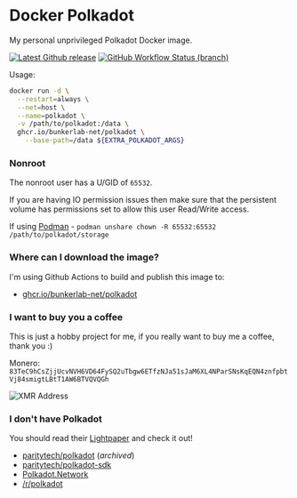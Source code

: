 # Docker Polkadot
My personal unprivileged Polkadot Docker image.

[![Latest Github release][github-release-badge]][github-release-link] [![GitHub Workflow Status (branch)][github-actions-badge]][github-actions-link]

Usage:
```sh
docker run -d \
  --restart=always \
  --net=host \
  --name=polkadot \
  -v /path/to/polkadot:/data \
  ghcr.io/bunkerlab-net/polkadot \
    --base-path=/data ${EXTRA_POLKADOT_ARGS}
```

### Nonroot
The nonroot user has a U/GID of `65532`.

If you are having IO permission issues then make sure that the persistent volume has permissions set to allow this user Read/Write access.

If using [Podman](https://podman.io/) - `podman unshare chown -R 65532:65532 /path/to/polkadot/storage`

### Where can I download the image?
I'm using Github Actions to build and publish this image to:
* [ghcr.io/bunkerlab-net/polkadot](https://ghcr.io/bunkerlab-net/polkadot)

### I want to buy you a coffee
This is just a hobby project for me, if you really want to buy me a coffee, thank you :)

Monero: `83TeC9hCsZjjUcvNVH6VD64FySQ2uTbgw6ETfzNJa51sJaM6XL4NParSNsKqEQN4znfpbtVj84smigtLBtT1AW6BTVQVQGh`

![XMR Address](https://api.qrserver.com/v1/create-qr-code/?data=83TeC9hCsZjjUcvNVH6VD64FySQ2uTbgw6ETfzNJa51sJaM6XL4NParSNsKqEQN4znfpbtVj84smigtLBtT1AW6BTVQVQGh&amp;size=150x150 "83TeC9hCsZjjUcvNVH6VD64FySQ2uTbgw6ETfzNJa51sJaM6XL4NParSNsKqEQN4znfpbtVj84smigtLBtT1AW6BTVQVQGh")

### I don't have Polkadot
You should read their [Lightpaper](https://polkadot.network/Polkadot-lightpaper.pdf) and check it out!
* [paritytech/polkadot](https://github.com/paritytech/polkadot) (_archived_)
* [paritytech/polkadot-sdk](https://github.com/paritytech/polkadot-sdk)
* [Polkadot.Network](https://polkadot.network/)
* [/r/polkadot](https://www.reddit.com/r/polkadot)


[github-release-badge]: https://img.shields.io/github/v/release/bunkerlab-net/docker-polkadot "Latest Github tag"
[github-release-link]: https://github.com/bunkerlab-net/docker-polkadot/releases
[github-actions-badge]: https://img.shields.io/github/actions/workflow/status/bunkerlab-net/docker-polkadot/docker.yml?branch=master "Github Workflow Status (master)"
[github-actions-link]: https://github.com/bunkerlab-net/docker-polkadot/actions?query=workflow%3ADocker

